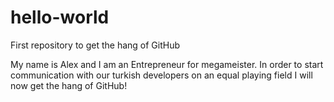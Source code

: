 # hello-world
First repository to get the hang of GitHub

My name is Alex and I am an Entrepreneur for megameister. In order to start communication with our turkish developers on an equal playing field I will now get the hang of GitHub!

